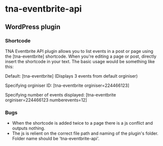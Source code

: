 # tna-eventbrite-api

## WordPress plugin

### Shortcode

TNA Eventbrite API plugin allows you to list events in a post or page using the [tna-eventbrite] shortcode. When you're editing a page or post, directly insert the shortcode in your text. The basic usage would be something like this:

Default: \[tna-eventbrite\] (Displays 3 events from default orginiser)

Specifying orginiser ID: \[tna-eventbrite orginiser=224466123\]

Specifying number of events displayed: \[tna-eventbrite orginiser=224466123 numberevents=12\]

### Bugs

* When the shortcode is added twice to a page there is a js conflict and outputs nothing.
* The js is relient on the correct file path and naming of the plugin's folder. Folder name should be 'tna-eventbrite-api'.

